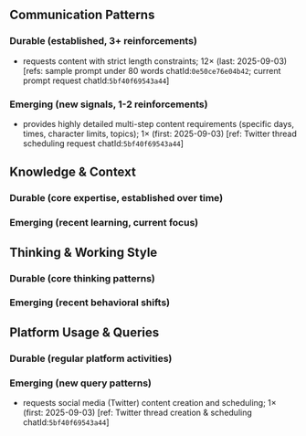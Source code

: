 ## Communication Patterns
### Durable (established, 3+ reinforcements)
- requests content with strict length constraints; 12× (last: 2025-09-03) [refs: sample prompt under 80 words chatId:`0e50ce76e04b42`; current prompt request chatId:`5bf40f69543a44`]

### Emerging (new signals, 1-2 reinforcements)
- provides highly detailed multi-step content requirements (specific days, times, character limits, topics); 1× (first: 2025-09-03) [ref: Twitter thread scheduling request chatId:`5bf40f69543a44`]

## Knowledge & Context
### Durable (core expertise, established over time)

### Emerging (recent learning, current focus)

## Thinking & Working Style
### Durable (core thinking patterns)

### Emerging (recent behavioral shifts)

## Platform Usage & Queries
### Durable (regular platform activities)

### Emerging (new query patterns)
- requests social media (Twitter) content creation and scheduling; 1× (first: 2025-09-03) [ref: Twitter thread creation & scheduling chatId:`5bf40f69543a44`]